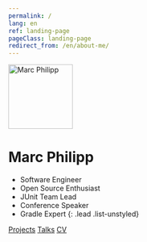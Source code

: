 ```yaml
---
permalink: /
lang: en
ref: landing-page
pageClass: landing-page
redirect_from: /en/about-me/
---
```


<img src="https://secure.gravatar.com/avatar/956c7d246841e8507a1e1b96842994db?s=256" alt="Marc Philipp" class="img-circle" style="width:128px; height:128px;" />

# Marc Philipp

- Software Engineer
- Open Source Enthusiast
- JUnit Team Lead
- Conference Speaker
- Gradle Expert
{: .lead .list-unstyled}

<div class="btn-group" role="group" style="min-width: 200px">
    <a class="btn btn-default" href="https://github.com/marcphilipp" role="button"><i class="fab fa-github"></i> Projects</a>
    <a class="btn btn-default" href="{{ site.url }}/en/talks" role="button"><i class="fa fa-microphone"></i> Talks</a>
    <a class="btn btn-default" href="https://www.linkedin.com/in/marcphilipp" role="button"><i class="fab fa-linkedin"></i> CV</a>
</div>
